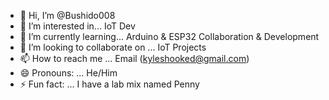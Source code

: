 - 👋 Hi, I’m @Bushido008
- 👀 I’m interested in... IoT Dev
- 🌱 I’m currently learning... Arduino & ESP32 Collaboration & Development
- 💞️ I’m looking to collaborate on ... IoT Projects
- 📫 How to reach me ... Email (kyleshooked@gmail.com)
- 😄 Pronouns: ... He/Him
- ⚡ Fun fact: ... I have a lab mix named Penny

<!---
Bushido008/Bushido008 is a ✨ special ✨ repository because its `README.md` (this file) appears on your GitHub profile.
You can click the Preview link to take a look at your changes.
--->

